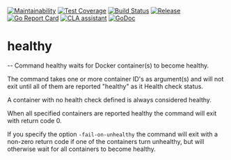 [![Maintainability](https://api.codeclimate.com/v1/badges/e897778bd75491914adc/maintainability)](https://codeclimate.com/github/arnested/go-healthy/maintainability)
[![Test Coverage](https://api.codeclimate.com/v1/badges/e897778bd75491914adc/test_coverage)](https://codeclimate.com/github/arnested/go-healthy/test_coverage)
[![Build Status](https://travis-ci.com/arnested/go-healthy.svg?branch=master)](https://travis-ci.com/arnested/go-healthy)
[![Release](https://img.shields.io/github/release/arnested/go-healthy.svg)](https://github.com/arnested/go-healthy/releases/latest)
[![Go Report Card](https://goreportcard.com/badge/arnested.dk/go/healthy/)](https://goreportcard.com/report/arnested.dk/go/healthy)
[![CLA assistant](https://cla-assistant.io/readme/badge/arnested/go-healthy)](https://cla-assistant.io/arnested/go-healthy)
[![GoDoc](https://godoc.org/arnested.dk/go/healthy?status.svg)](https://godoc.org/arnested.dk/go/healthy)

# healthy
--
Command healthy waits for Docker container(s) to become healthy.

The command takes one or more container ID's as argument(s) and will not exit
until all of them are reported "healthy" as it Health check status.

A container with no health check defined is always considered healthy.

When all specified containers are reported healthy the command will exit with
return code 0.

If you specify the option `-fail-on-unhealthy` the command will exit with a
non-zero return code if one of the containers turn unhealthy, but will otherwise
wait for all containers to become healthy.
